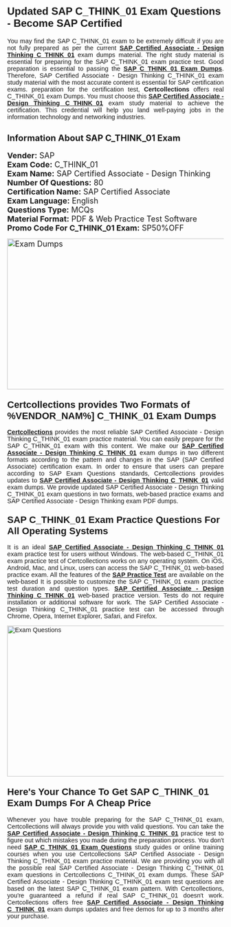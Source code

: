 <h1><span style="font-size:24px"><span style="font-family:Calibri,sans-serif"><strong>Updated SAP C_THINK_01 Exam Questions - Become SAP Certified</strong></span></span></h1> <p style="text-align:justify"><span style="font-size:11pt"><span style="font-family:Calibri,sans-serif">You may find the SAP C_THINK_01 exam to be extremely difficult if you are not fully prepared as per the current <u><strong>SAP Certified Associate - Design Thinking C_THINK_01</strong></u> exam dumps material. The right study material is essential for preparing for the SAP C_THINK_01 exam practice test. Good preparation is essential to passing the <a href="https://www.certcollections.com/c_think_01-exam-questions"><u><strong>SAP C_THINK_01 Exam Dumps</strong></u></a>. Therefore, SAP Certified Associate - Design Thinking C_THINK_01 exam study material with the most accurate content is essential for SAP certification exams. preparation for the certification test, <strong>Certcollections</strong> offers real C_THINK_01 exam Dumps. You must choose this <u><strong>SAP Certified Associate - Design Thinking C_THINK_01</strong></u> exam study material to achieve the certification. This credential will help you land well-paying jobs in the information technology and networking industries.</span></span></p> <h2 style="text-align:justify"><strong><span style="font-size:20px">Information About SAP C_THINK_01 Exam</span></strong></h2> <p style="text-align:justify"><span style="font-size:18px"><strong>Vender:</strong> SAP<br /> <strong>Exam Code:</strong> C_THINK_01<br /> <strong>Exam Name:</strong> SAP Certified Associate - Design Thinking<br /> <strong>Number Of Questions:</strong> 80<br /> <strong>Certification Name:</strong> SAP Certified Associate<br /> <strong>Exam Language:</strong> English<br /> <strong>Questions Type:</strong> MCQs<br /> <strong>Material Format:</strong> PDF & Web Practice Test Software<br /> <strong>Promo Code For C_THINK_01 Exam:</strong> SP50%OFF</span></p> <p style="text-align:justify"><span style="font-size:18px"><a href="https://www.certcollections.com/c_think_01-exam-questions" rel="no-follow"><img alt="Exam Dumps" src="https://www.certcollections.com/uploads/content/certcollections.jpg" style="height:350px; width:750px" /></a></span></p> <h3><span style="font-size:22px"><span style="font-family:Calibri,sans-serif"><strong>Certcollections provides Two Formats of %VENDOR_NAM%] C_THINK_01 Exam Dumps</strong></span></span></h3> <p style="text-align:justify"><span style="font-size:11pt"><span style="font-family:Calibri,sans-serif"><a href="https://www.certcollections.com/"><u><strong>Certcollections</strong></u></a> provides the most reliable SAP Certified Associate - Design Thinking C_THINK_01 exam practice material. You can easily prepare for the SAP C_THINK_01 exam with this content. We make our <u><strong>SAP Certified Associate - Design Thinking C_THINK_01</strong></u> exam dumps in two different formats according to the pattern and changes in the SAP (SAP Certified Associate) certification exam. In order to ensure that users can prepare according to SAP Exam Questions standards, Certcollections provides updates to <u><strong>SAP Certified Associate - Design Thinking C_THINK_01</strong></u> valid exam dumps. We provide updated SAP Certified Associate - Design Thinking C_THINK_01 exam questions in two formats, web-based practice exams and SAP Certified Associate - Design Thinking exam PDF dumps.</span></span></p> <h3><span style="font-size:22px"><span style="font-family:Calibri,sans-serif"><strong>SAP C_THINK_01 Exam Practice Questions For All Operating Systems</strong></span></span></h3> <p style="text-align:justify"><span style="font-size:11pt"><span style="font-family:Calibri,sans-serif">It is an ideal <u><strong>SAP Certified Associate - Design Thinking C_THINK_01</strong></u> exam practice test for users without Windows. The web-based C_THINK_01 exam practice test of Certcollections works on any operating system. On iOS, Android, Mac, and Linux, users can access the SAP C_THINK_01 web-based practice exam. All the features of the <a href="https://www.certcollections.com/sap-exam-dumps"><u><strong>SAP Practice Test</strong></u></a> are available on the web-based It is possible to customize the SAP C_THINK_01 exam practice test duration and question types. <u><strong>SAP Certified Associate - Design Thinking C_THINK_01</strong></u> web-based practice version. Tests do not require installation or additional software for work. The SAP Certified Associate - Design Thinking C_THINK_01 practice test can be accessed through Chrome, Opera, Internet Explorer, Safari, and Firefox.</span></span></p> <p style="text-align:justify"><span style="font-size:11pt"><span style="font-family:Calibri,sans-serif"><a href="https://www.certcollections.com/c_think_01-exam-questions" rel="no-follow"><img alt="Exam Questions" src="https://www.certcollections.com/uploads/content/55597321.jpg" style="height:350px; width:750px" /></a></span></span></p> <h3><span style="font-size:22px"><span style="font-family:Calibri,sans-serif"><strong>Here's Your Chance To Get SAP C_THINK_01 Exam Dumps For A Cheap Price</strong></span></span></h3> <p style="text-align:justify"><span style="font-size:11pt"><span style="font-family:Calibri,sans-serif">Whenever you have trouble preparing for the SAP C_THINK_01 exam, Certcollections will always provide you with valid questions. You can take the <u><strong>SAP Certified Associate - Design Thinking C_THINK_01</strong></u> practice test to figure out which mistakes you made during the preparation process. You don't need <a href="https://www.certcollections.com/c_think_01-exam-questions"><u><strong>SAP C_THINK_01 Exam Questions</strong></u></a> study guides or online training courses when you use Certcollections SAP Certified Associate - Design Thinking C_THINK_01 exam practice material. We are providing you with all the possible real SAP Certified Associate - Design Thinking C_THINK_01 exam questions in Certcollections C_THINK_01 exam dumps. These SAP Certified Associate - Design Thinking C_THINK_01 exam test questions are based on the latest SAP C_THINK_01 exam pattern. With Certcollections, you're guaranteed a refund if real SAP C_THINK_01 doesn't work. Certcollections offers free <u><strong>SAP Certified Associate - Design Thinking C_THINK_01</strong></u> exam dumps updates and free demos for up to 3 months after your purchase.</span></span></p>
